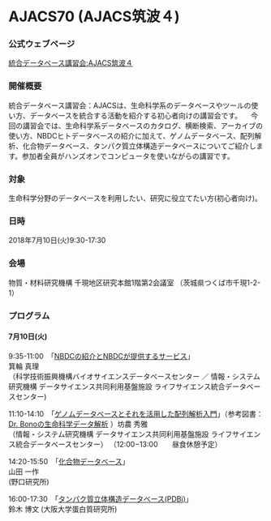 # AJACS70 (AJACS筑波４)

### 公式ウェブページ
[統合データベース講習会:AJACS筑波４](https://events.biosciencedbc.jp/training/ajacs70)  

### 開催概要
統合データベース講習会：AJACSは、生命科学系のデータベースやツールの使い方、データベースを統合する活動を紹介する初心者向けの講習会です。
　今回の講習会では、生命科学系データベースのカタログ、横断検索、アーカイブの使い方、NBDCヒトデータベースの紹介に加えて、ゲノムデータベース、配列解析、化合物データベース、タンパク質立体構造データベースについてご紹介します。参加者全員がハンズオンでコンピュータを使いながらの講習です。
 
### 対象
生命科学分野のデータベースを利用したい、研究に役立てたい方(初心者向け)。  

### 日時
2018年7月10日(火)9:30-17:30 

### 会場
物質・材料研究機構 千現地区研究本館1階第2会議室
（茨城県つくば市千現1-2-1）

### プログラム
#### 7月10日(火)
 9:35-11:00　「[NBDCの紹介とNBDCが提供するサービス](https://github.com/AJACS-training/AJACS70/blob/master/01_minowa/)」    
箕輪 真理  
（科学技術振興機構バイオサイエンスデータベースセンター ／ 情報・システム研究機構 データサイエンス共同利用基盤施設 ライフサイエンス統合データベースセンター)  


11:10-14:10　「[ゲノムデータベースとそれを活用した配列解析入門](https://github.com/AJACS-training/AJACS70/blob/master/02_bono/)」（参考図書：[Dr. Bonoの生命科学データ解析](https://www.medsi.co.jp/books/products/detail.php?product_id=3588) ）坊農 秀雅  
（情報・システム研究機構 データサイエンス共同利用基盤施設 ライフサイエンス統合データベースセンター）
（12:00−13:00　　昼食休憩予定）


14:20-15:50　「[化合物データベース](https://github.com/AJACS-training/AJACS70/blob/master/03_yamada/)」  
山田 一作  
(野口研究所)


16:00-17:30　「[タンパク質立体構造データベース(PDBj)](https://github.com/AJACS-training/AJACS70/blob/master/04_suzuki/)」  
鈴木 博文 
(大阪大学蛋白質研究所)
